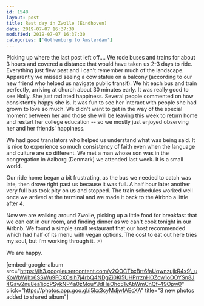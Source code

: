 ```yaml
---
id: 1548
layout: post
title: Rest day in Zwolle (Eindhoven)
date: 2019-07-07 16:37:30
modified: 2019-07-07 16:37:30
categories: ['Gothenburg to Amsterdam']
---
```


Picking up where the last post left off.... We rode buses and trains for about 3 hours and covered a distance that would have taken us 2-3 days to ride. Everything just flew past and I can't remember much of the landscape. Apparently we missed seeing a cow statue on a balcony (according to our new friend who helped us navigate public transit). We hit each bus and train perfectly, arriving at church about 30 minutes early. It was really good to see Holly. She just radiated happiness. Several people commented on how consistently happy she is. It was fun to see her interact with people she had grown to love so much. We didn't want to get in the way of the special moment between her and those she will be leaving this week to return home and restart her college education -- so we mostly just enjoyed observing her and her friends' happiness.

We had good translators who helped us understand what was being said. It is nice to experience so much consistency of faith even when the language and culture are so different. We met a man whose son was in the congregation in Aalborg (Denmark) we attended last week. It is a small world.

Our ride home began a bit frustrating, as the bus we needed to catch was late, then drove right past us because it was full. A half hour later another very full bus took pity on us and stopped. The train schedules worked well once we arrived at the terminal and we made it back to the Airbnb a little after 4.

Now we are walking around Zwolle, picking up a little food for breakfast that we can eat in our room, and finding dinner as we can't cook tonight in our Airbnb. We found a simple small restaurant that our host recommended which had half of its menu with vegan options. The cost to eat out here tries my soul, but I'm working through it. :-)

We are happy.

[embed-google-album src="https://lh3.googleusercontent.com/y2QOCTbxBrt6faUqwnzujkR4x9\_uKoWbWjhx6SSWu9FCXOslh7j4rbQ4NDgZi0Kl5UHPrrznHOZcw1oOOYSn8J4Gaw2nu8ea1iqcPSykNP4a0zMouYJdHeOho51vAbWmCnQf-49Opw0" click="https://photos.app.goo.gl/i5kx3cyMdjwfAEcXA" title="3 new photos added to shared album"]
